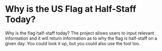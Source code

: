# Why is the US Flag at Half-Staff Today?

Why is the flag half-staff today? The project allows users to input relevant information and it will return information as to why the flag is half-staff on a given day. You could look it up, but you could also use the tool too.
